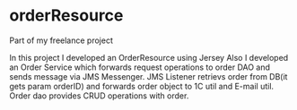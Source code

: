 # orderResource
Part of my freelance project

In this project I developed an OrderResource using Jersey
Also I developed an Order Service which forwards request operations to order DAO and sends message via JMS Messenger.
JMS Listener retrievs order from DB(it gets param orderID) and forwards order object to 1C util and E-mail util.
Order dao provides CRUD operations with order.

